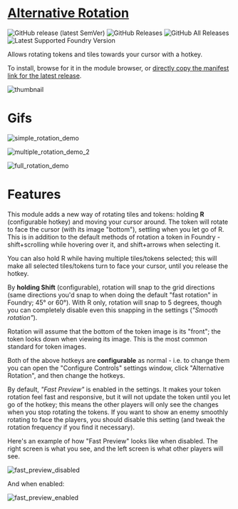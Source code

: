 # [Alternative Rotation](https://foundryvtt.com/packages/alternative-rotation/)

![GitHub release (latest SemVer)](https://img.shields.io/github/v/release/itamarcu/AlternativeRotation?style=for-the-badge) 
![GitHub Releases](https://img.shields.io/github/downloads/itamarcu/AlternativeRotation/latest/total?style=for-the-badge) 
![GitHub All Releases](https://img.shields.io/github/downloads/itamarcu/AlternativeRotation/total?style=for-the-badge&label=Downloads+total)  
![Latest Supported Foundry Version](https://img.shields.io/endpoint?url=https://foundryshields.com/version?url=https://github.com/itamarcu/AlternativeRotation/raw/master/module.json)

Allows rotating tokens and tiles towards your cursor with a hotkey.

To install, browse for it in the module browser, or [directly copy the manifest link for the latest release](https://github.com/itamarcu/AlternativeRotation/releases/latest/download/module.json).

![thumbnail](metadata/thumbnail.png)

# Gifs

![simple_rotation_demo](metadata/simple_rotation_demo.gif)

![multiple_rotation_demo_2](metadata/multiple_rotation_demo_2.gif)

![full_rotation_demo](metadata/full_rotation_demo.gif)

# Features

This module adds a new way of rotating tiles and tokens: holding **R** (configurable hotkey) and moving your cursor around.
The token will rotate to face the cursor (with its image "bottom"), settling when you let go of R. This is in 
addition to the default methods of rotation a token in Foundry - shift+scrolling while hovering over it, and shift+arrows
when selecting it. 

You can also hold R while having multiple tiles/tokens selected; this will make all
selected tiles/tokens turn to face your cursor, until you release the hotkey.  

By **holding Shift** (configurable), rotation will snap to the grid directions (same directions you'd snap to when doing the default 
"fast rotation" in Foundry; 45° or 60°). With R only, rotation will snap to 5 degrees, though you can completely
disable even this snapping in the settings (*"Smooth rotation"*).

Rotation will assume that the bottom of the token image is its "front"; the token looks down when viewing its image.
This is the most common standard for token images.

Both of the above hotkeys are **configurable** as normal - i.e. to change them you can open the "Configure Controls"
settings window, click "Alternative Rotation", and then change the hotkeys.

By default, *"Fast Preview"* is enabled in the settings. It makes your token rotation feel fast and responsive, but it
will not update the token until you let go of the hotkey; this means the other players will only see the changes when you
stop rotating the tokens. If you want to show an enemy smoothly rotating to face the players, you should disable this
setting (and tweak the rotation frequency if you find it necessary).

Here's an example of how "Fast Preview" looks like when disabled. The right screen is what you see, and the left screen
is what other players will see.

![fast_preview_disabled](metadata/fast_preview_disabled.gif)

And when enabled:

![fast_preview_enabled](metadata/fast_preview_enabled.gif)
